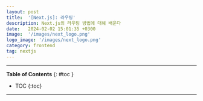 ```yaml
---
layout: post
title:  '[Next.js]: 라우팅'
description: Next.js의 라우팅 방법에 대해 배운다
date:   2024-02-02 15:01:35 +0300
image:  '/images/next_logo.png'
logo_image: '/images/next_logo.png'
category: frontend
tag: nextjs
---
```


---
**Table of Contents**
{: #toc }
*  TOC
{:toc}

---
